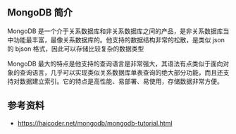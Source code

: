## MongoDB 简介

MongoDB 是一个介于关系数据库和非关系数据库之间的产品，是非关系数据库当中功能最丰富，最像关系数据库的。他支持的数据结构非常的松散，是类似 json 的 bjson 格式，因此可以存储比较复杂的数据类型

MongoDB 最大的特点是他支持的查询语言是非常强大，其语法有点类似于面向对象的查询语言，几乎可以实现类似关系数据库单表查询的绝大部分功能，而且还支持对数据建立索引。它的特点是高性能、易部署、易使用，存储数据非常方便。

## 参考资料

- <https://haicoder.net/mongodb/mongodb-tutorial.html>
